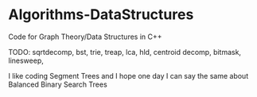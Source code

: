# Algorithms-DataStructures
Code for Graph Theory/Data Structures in C++

TODO:
sqrtdecomp,
bst, 
trie,
treap,
lca,
hld,
centroid decomp,
bitmask,
linesweep,


I like coding Segment Trees and I hope one day I can say the same about Balanced Binary Search Trees

